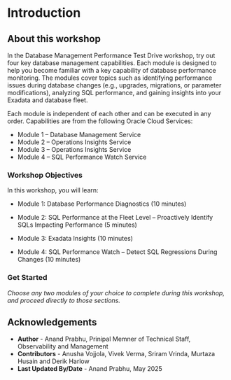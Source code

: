 ﻿# Introduction

## About this workshop

In the Database Management Performance Test Drive workshop, try out four key database management capabilities. Each module is designed to help you become familiar with a key capability of database performance monitoring. The modules cover topics such as identifying performance issues during database changes (e.g., upgrades, migrations, or parameter modifications), analyzing SQL performance, and gaining insights into your Exadata and database fleet.

Each module is independent of each other and can be executed in any order. Capabilities are from the following Oracle Cloud Services:

- Module 1 – Database Management Service
- Module 2 – Operations Insights Service
- Module 3 – Operations Insights Service
- Module 4 – SQL Performance Watch Service


### Workshop Objectives
In this workshop, you will learn:

- Module 1: Database Performance Diagnostics (10 minutes)

- Module 2: SQL Performance at the Fleet Level – Proactively Identify SQLs Impacting Performance (5 minutes)

- Module 3: Exadata Insights (10 minutes)

- Module 4: SQL Performance Watch – Detect SQL Regressions During Changes (10 minutes)

### Get Started

*Choose any two modules of your choice to complete during this workshop, and proceed directly to those sections.*


## Acknowledgements

- **Author** - Anand Prabhu, Prinipal Memner of Technical Staff, Observability and Management
- **Contributors** - Anusha Vojjola, Vivek Verma, Sriram Vrinda, Murtaza Husain and Derik Harlow
- **Last Updated By/Date** - Anand Prabhu, May 2025
